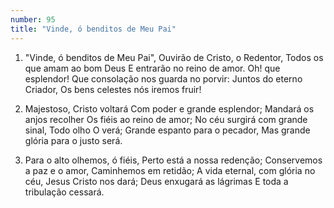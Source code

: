 ```yaml
---
number: 95
title: "Vinde, ó benditos de Meu Pai"
---
```


1. "Vinde, ó benditos de Meu Pai",
  Ouvirão de Cristo, o Redentor,
  Todos os que amam ao bom Deus
  E entrarão no reino de amor.
  Oh! que esplendor!
  Que consolação nos guarda no porvir:
  Juntos do eterno Criador,
  Os bens celestes nós iremos fruir!

2. Majestoso, Cristo voltará
  Com poder e grande esplendor;
  Mandará os anjos recolher
  Os fiéis ao reino de amor;
  No céu surgirá com grande sinal,
  Todo olho O verá;
  Grande espanto para o pecador,
  Mas grande glória para o justo será.

3. Para o alto olhemos, ó fiéis,
  Perto está a nossa redenção;
  Conservemos a paz e o amor,
  Caminhemos em retidão;
  A vida eternal, com glória no céu,
  Jesus Cristo nos dará;
  Deus enxugará as lágrimas
  E toda a tribulação cessará.
